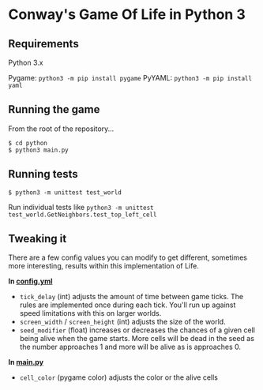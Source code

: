 # Conway's Game Of Life in Python 3

## Requirements
Python 3.x

Pygame: `python3 -m pip install pygame`
PyYAML: `python3 -m pip install yaml`

## Running the game
From the root of the repository...
```
$ cd python
$ python3 main.py
```

## Running tests
```
$ python3 -m unittest test_world
```
Run individual tests like `python3 -m unittest test_world.GetNeighbors.test_top_left_cell`

## Tweaking it
There are a few config values you can modify to get different, sometimes more interesting, results within this implementation of Life.

**In [config.yml](https://github.com/carterbancroft/game-of-life/blob/master/python/config.yml)**
- `tick_delay` (int) adjusts the amount of time between game ticks. The rules are implemented once during each tick. You'll run up against speed limitations with this on larger worlds.
- `screen_width` / `screen_height` (int) adjusts the size of the world.
- `seed_modifier` (float) increases or decreases the chances of a given cell being alive when the game starts. More cells will be dead in the seed as the number approaches 1 and more will be alive as is approaches 0.

**In [main.py](https://github.com/carterbancroft/game-of-life/blob/master/python/main.py)**
- `cell_color` (pygame color) adjusts the color or the alive cells
